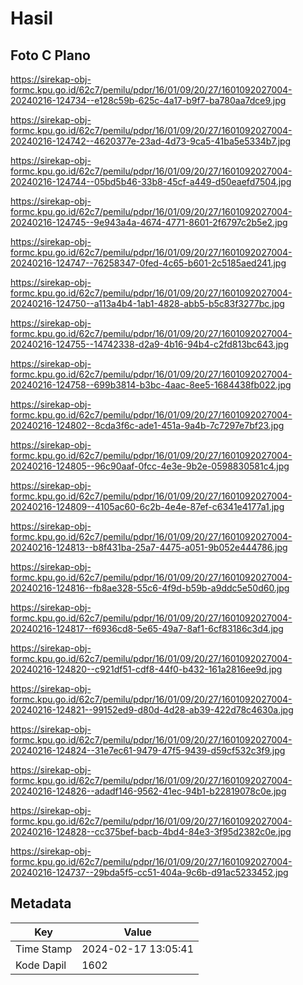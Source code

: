 # Hasil

## Foto C Plano

https://sirekap-obj-formc.kpu.go.id/62c7/pemilu/pdpr/16/01/09/20/27/1601092027004-20240216-124734--e128c59b-625c-4a17-b9f7-ba780aa7dce9.jpg

https://sirekap-obj-formc.kpu.go.id/62c7/pemilu/pdpr/16/01/09/20/27/1601092027004-20240216-124742--4620377e-23ad-4d73-9ca5-41ba5e5334b7.jpg

https://sirekap-obj-formc.kpu.go.id/62c7/pemilu/pdpr/16/01/09/20/27/1601092027004-20240216-124744--05bd5b46-33b8-45cf-a449-d50eaefd7504.jpg

https://sirekap-obj-formc.kpu.go.id/62c7/pemilu/pdpr/16/01/09/20/27/1601092027004-20240216-124745--9e943a4a-4674-4771-8601-2f6797c2b5e2.jpg

https://sirekap-obj-formc.kpu.go.id/62c7/pemilu/pdpr/16/01/09/20/27/1601092027004-20240216-124747--76258347-0fed-4c65-b601-2c5185aed241.jpg

https://sirekap-obj-formc.kpu.go.id/62c7/pemilu/pdpr/16/01/09/20/27/1601092027004-20240216-124750--a113a4b4-1ab1-4828-abb5-b5c83f3277bc.jpg

https://sirekap-obj-formc.kpu.go.id/62c7/pemilu/pdpr/16/01/09/20/27/1601092027004-20240216-124755--14742338-d2a9-4b16-94b4-c2fd813bc643.jpg

https://sirekap-obj-formc.kpu.go.id/62c7/pemilu/pdpr/16/01/09/20/27/1601092027004-20240216-124758--699b3814-b3bc-4aac-8ee5-1684438fb022.jpg

https://sirekap-obj-formc.kpu.go.id/62c7/pemilu/pdpr/16/01/09/20/27/1601092027004-20240216-124802--8cda3f6c-ade1-451a-9a4b-7c7297e7bf23.jpg

https://sirekap-obj-formc.kpu.go.id/62c7/pemilu/pdpr/16/01/09/20/27/1601092027004-20240216-124805--96c90aaf-0fcc-4e3e-9b2e-0598830581c4.jpg

https://sirekap-obj-formc.kpu.go.id/62c7/pemilu/pdpr/16/01/09/20/27/1601092027004-20240216-124809--4105ac60-6c2b-4e4e-87ef-c6341e4177a1.jpg

https://sirekap-obj-formc.kpu.go.id/62c7/pemilu/pdpr/16/01/09/20/27/1601092027004-20240216-124813--b8f431ba-25a7-4475-a051-9b052e444786.jpg

https://sirekap-obj-formc.kpu.go.id/62c7/pemilu/pdpr/16/01/09/20/27/1601092027004-20240216-124816--fb8ae328-55c6-4f9d-b59b-a9ddc5e50d60.jpg

https://sirekap-obj-formc.kpu.go.id/62c7/pemilu/pdpr/16/01/09/20/27/1601092027004-20240216-124817--f6936cd8-5e65-49a7-8af1-6cf83186c3d4.jpg

https://sirekap-obj-formc.kpu.go.id/62c7/pemilu/pdpr/16/01/09/20/27/1601092027004-20240216-124820--c921df51-cdf8-44f0-b432-161a2816ee9d.jpg

https://sirekap-obj-formc.kpu.go.id/62c7/pemilu/pdpr/16/01/09/20/27/1601092027004-20240216-124821--99152ed9-d80d-4d28-ab39-422d78c4630a.jpg

https://sirekap-obj-formc.kpu.go.id/62c7/pemilu/pdpr/16/01/09/20/27/1601092027004-20240216-124824--31e7ec61-9479-47f5-9439-d59cf532c3f9.jpg

https://sirekap-obj-formc.kpu.go.id/62c7/pemilu/pdpr/16/01/09/20/27/1601092027004-20240216-124826--adadf146-9562-41ec-94b1-b22819078c0e.jpg

https://sirekap-obj-formc.kpu.go.id/62c7/pemilu/pdpr/16/01/09/20/27/1601092027004-20240216-124828--cc375bef-bacb-4bd4-84e3-3f95d2382c0e.jpg

https://sirekap-obj-formc.kpu.go.id/62c7/pemilu/pdpr/16/01/09/20/27/1601092027004-20240216-124737--29bda5f5-cc51-404a-9c6b-d91ac5233452.jpg


## Metadata

| Key        | Value               |
| ---------- | ------------------- |
| Time Stamp | 2024-02-17 13:05:41 |
| Kode Dapil | 1602                |



